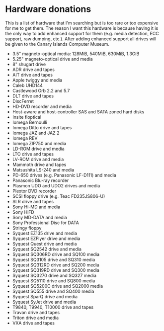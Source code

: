 Hardware donations
==================

This is a list of hardware that I'm searching but is too rare or too expensive for me to get them.
The reason I want this hardware is because having it is the only way to add enhanced support for them (e.g. media detection, ECC support, raw dumping, etc.).
After adding enhanced support all drives will be given to the Canary Islands Computer Museum.

- 3.5" magneto-optical media: 128MiB, 540MiB, 630MiB, 1.3GiB
- 5.25" magneto-optical drive and media
- 8" shugart drive
- ADR drive and tapes
- AIT drive and tapes
- Apple twiggy and media
- Caleb UHD144
- Castlewood Orb 2.2 and 5.7
- DLT drive and tapes
- DiscFerret
- HD-DVD recorder and media
- Host-aware and host-controller SAS and SATA zoned hard disks
- Insite floptical
- Iomega Bernoulli
- Iomega Ditto drive and tapes
- Iomega JAZ and JAZ 2
- Iomega REV
- Iomega ZIP750 and media
- LD-ROM drive and media
- LTO drive and tapes
- LV-ROM drive and media
- Mammoth drive and tapes
- Matsushita LS-240 and media
- PD-650 drives (e.g. Panasonic LF-D111) and media
- Panasonic Blu-ray recorder
- Plasmon UDO and UDO2 drives and media
- Plextor DVD recorder
- SCSI floppy drive (e.g. Teac FD235JS806-U)
- SLR drive and tapes
- Sony Hi-MD and media
- Sony HiFD
- Sony MD-DATA and media
- Sony Professional Disc for DATA
- Stringy floppy
- Syquest EZ135 drive and media
- Syquest EZFlyer drive and media
- Syquest Quest drive and media
- Syquest SQ2542 drive and media
- Syquest SQ306RD drive and SQ100 media
- Syquest SQ3105 drive and SQ310 media
- Syquest SQ312RD drive and SQ200 media
- Syquest SQ319RD drive and SQ300 media
- Syquest SQ3270 drive and SQ327 media
- Syquest SQ5110 drive and SQ800 media
- Syquest SQ5200C drive and SQ2000 media
- Syquest SQ555 drive and SQ400 media
- Syquest SparQ drive and media
- Syquest SyJet drive and media
- T9840, T9940, T10000 drive and tapes
- Travan drive and tapes
- Triton drive and media
- VXA drive and tapes